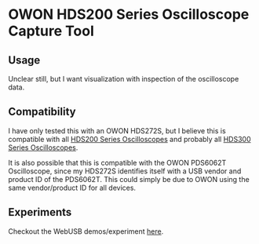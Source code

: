# OWON HDS200 Series Oscilloscope Capture Tool

## Usage

Unclear still, but I want visualization with inspection of the oscilloscope data.

## Compatibility

I have only tested this with an OWON HDS272S, but I believe this is compatible
with all [HDS200 Series Oscilloscopes](https://www.owon.com.hk/products_owon_hds200_series_digital_oscilloscope) and probably all [HDS300 Series Oscilloscopes](https://www.owon.com.hk/products_owon_hds300_series_digital_oscilloscope).

It is also possible that this is compatible with the OWON PDS6062T Oscilloscope, since my HDS272S identifies itself with a USB vendor and product ID of the PDS6062T.
This could simply be due to OWON using the same vendor/product ID for all devices.

## Experiments

Checkout the WebUSB demos/experiment [here](https://linux4life798.github.io/owon-hds200-capture/webusb/).
